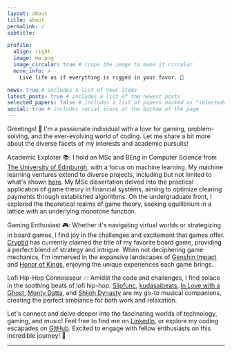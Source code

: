 ```yaml
---
layout: about
title: about
permalink: /
subtitle:

profile:
  align: right
  image: me.png
  image_circular: true # crops the image to make it circular
  more_info: >
    Live life as if everything is rigged in your favor. 🌟

news: true # includes a list of news items
latest_posts: true # includes a list of the newest posts
selected_papers: false # includes a list of papers marked as "selected={true}"
social: true # includes social icons at the bottom of the page
---
```


Greetings! 👋 I'm a passionate individual with a love for gaming, problem-solving, and the ever-evolving world of coding. Let me share a bit more about the diverse facets of my interests and academic pursuits!

Academic Explorer 📚: I hold an MSc and BEng in Computer Science from [The University of Edinburgh](https://www.ed.ac.uk/), with a focus on machine learning. My machine learning ventures extend to diverse projects, including but not limited to what's shown [here](https://minsuan96.github.io/projects/). My MSc dissertation delved into the practical application of game theory in financial systems, aiming to optimize clearing payments through established algorithms. On the undergraduate front, I explored the theoretical realms of game theory, seeking equilibrium in a lattice with an underlying monotone function.

Gaming Enthusiast 🎮: Whether it's navigating virtual worlds or strategizing in board games, I find joy in the challenges and excitement that games offer. [Cryptid](https://boardgamegeek.com/boardgame/246784/cryptid) has currently claimed the title of my favorite board game, providing a perfect blend of strategy and intrigue. When not deciphering game mechanics, I'm immersed in the expansive landscapes of [Genshin Impact](https://genshin.hoyoverse.com/) and [Honor of Kings](https://www.honorofkings.com/), enjoying the unique experiences each game brings.

Lofi Hip-Hop Connoisseur 🎶: Amidst the code and challenges, I find solace in the soothing beats of lofi hip-hop. [Slipfunc](https://soundcloud.com/pauli-niemi), [kudasaibeats](https://soundcloud.com/kudasaibeats), [In Love with a Ghost](https://soundcloud.com/in-love-with-a-ghost), [Monty Datta](https://soundcloud.com/montydatta), and [Shiloh Dynasty](https://soundcloud.com/shiloh-dynasty) are my go-to musical companions, creating the perfect ambiance for both work and relaxation.

Let's connect and delve deeper into the fascinating worlds of technology, gaming, and music! Feel free to find me on [LinkedIn](https://www.linkedin.com/in/minsuan-teh-8a0a31199/), or explore my coding escapades on [GitHub](https://github.com/MinSuan96). Excited to engage with fellow enthusiasts on this incredible journey! 🚀

---
